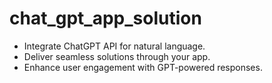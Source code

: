 # chat_gpt_app_solution

- Integrate ChatGPT API for natural language.
- Deliver seamless solutions through your app.
- Enhance user engagement with GPT-powered responses.
